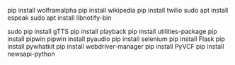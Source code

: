 pip install wolframalpha
pip install wikipedia
pip install twilio
sudo apt install espeak
sudo apt install libnotify-bin

sudo pip install gTTS
pip install playback
pip install utilities-package
pip install pipwin
pipwin install pyaudio
pip install selenium
pip install Flask
pip install pywhatkit
pip install webdriver-manager
pip install PyVCF
pip install newsapi-python

